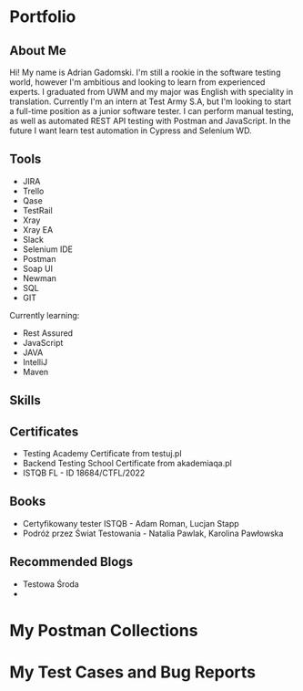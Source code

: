 # Portfolio
## About Me
Hi! My name is Adrian Gadomski. I'm still a rookie in the software testing world, however I'm ambitious and looking to learn from experienced experts. I graduated from UWM and my major was English with speciality in translation. Currently I'm an intern at Test Army S.A, but I'm looking to start a full-time position as a junior software tester. I can perform manual testing, as well as automated REST API testing with Postman and JavaScript. In the future I want learn test automation in Cypress and Selenium WD. 

## Tools
* JIRA
* Trello
* Qase
* TestRail
* Xray
* Xray EA
* Slack
* Selenium IDE
* Postman
* Soap UI
* Newman
* SQL
* GIT  

Currently learning:  
* Rest Assured
* JavaScript
* JAVA
* IntelliJ
* Maven
## Skills
## Certificates
* Testing Academy Certificate from testuj.pl
* Backend Testing School Certificate from akademiaqa.pl
* ISTQB FL - ID 18684/CTFL/2022
## Books
* Certyfikowany tester ISTQB - Adam Roman, Lucjan Stapp
* Podróż przez Świat Testowania - Natalia Pawlak, Karolina Pawłowska
## Recommended Blogs
* Testowa Środa
* 
# My Postman Collections
# My Test Cases and Bug Reports
